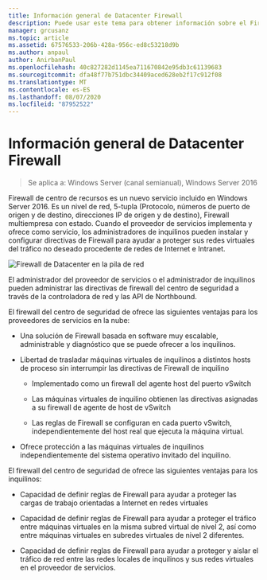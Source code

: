 ```yaml
---
title: Información general de Datacenter Firewall
description: Puede usar este tema para obtener información sobre el Firewall de centros de seguridad, que es una capa de red, números de puerto de 5-tupla (Protocolo, número de puerto de origen y destino, direcciones IP de origen y de destino), Firewall multiinquilino con estado en Windows Server 2016.
manager: grcusanz
ms.topic: article
ms.assetid: 67576533-206b-428a-956c-ed8c53218d9b
ms.author: anpaul
author: AnirbanPaul
ms.openlocfilehash: 40c827282d1145ea711670842e95db3c61139683
ms.sourcegitcommit: dfa48f77b751dbc34409aced628eb2f17c912f08
ms.translationtype: MT
ms.contentlocale: es-ES
ms.lasthandoff: 08/07/2020
ms.locfileid: "87952522"
---
```

# <a name="datacenter-firewall-overview"></a>Información general de Datacenter Firewall

>Se aplica a: Windows Server (canal semianual), Windows Server 2016

Firewall de centro de recursos es un nuevo servicio incluido en Windows Server 2016. Es un nivel de red, 5-tupla (Protocolo, números de puerto de origen y de destino, direcciones IP de origen y de destino), Firewall multiempresa con estado. Cuando el proveedor de servicios implementa y ofrece como servicio, los administradores de inquilinos pueden instalar y configurar directivas de Firewall para ayudar a proteger sus redes virtuales del tráfico no deseado procedente de redes de Internet e Intranet.

![Firewall de Datacenter en la pila de red](../../../media/Datacenter-Firewall-Overview/MultitenantFirewallOverview2.png)

El administrador del proveedor de servicios o el administrador de inquilinos pueden administrar las directivas de firewall del centro de seguridad a través de la controladora de red y las API de Northbound.

El firewall del centro de seguridad de ofrece las siguientes ventajas para los proveedores de servicios en la nube:

-   Una solución de Firewall basada en software muy escalable, administrable y diagnóstico que se puede ofrecer a los inquilinos.

-   Libertad de trasladar máquinas virtuales de inquilinos a distintos hosts de proceso sin interrumpir las directivas de Firewall de inquilino

    -   Implementado como un firewall del agente host del puerto vSwitch

    -   Las máquinas virtuales de inquilino obtienen las directivas asignadas a su firewall de agente de host de vSwitch

    -   Las reglas de Firewall se configuran en cada puerto vSwitch, independientemente del host real que ejecuta la máquina virtual.

-   Ofrece protección a las máquinas virtuales de inquilinos independientemente del sistema operativo invitado del inquilino.

El firewall del centro de seguridad de ofrece las siguientes ventajas para los inquilinos:

-   Capacidad de definir reglas de Firewall para ayudar a proteger las cargas de trabajo orientadas a Internet en redes virtuales

-   Capacidad de definir reglas de Firewall para ayudar a proteger el tráfico entre máquinas virtuales en la misma subred virtual de nivel 2, así como entre máquinas virtuales en subredes virtuales de nivel 2 diferentes.

-   Capacidad de definir reglas de Firewall para ayudar a proteger y aislar el tráfico de red entre las redes locales de inquilinos y sus redes virtuales en el proveedor de servicios.



